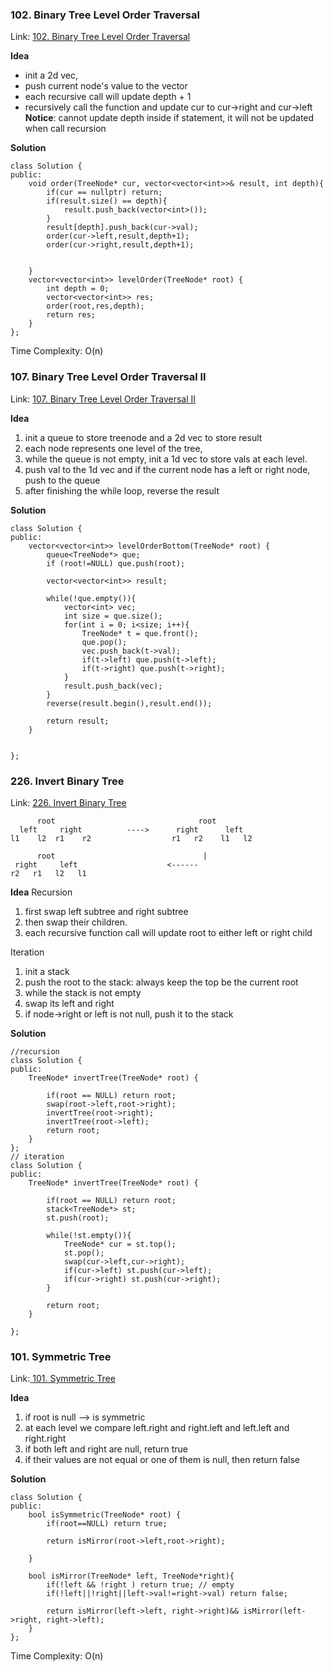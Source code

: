 ### 102.  Binary Tree Level Order Traversal
Link: [102.  Binary Tree Level Order Traversal](https://leetcode.com/problems/binary-tree-level-order-traversal/)

**Idea**
- init a 2d vec,
- push current node's value to the vector
- each recursive call will update depth + 1
- recursively call the function and update cur to cur->right and cur->left
**Notice**: cannot update depth inside if statement, it will not be updated when call recursion
  
**Solution**
```ccp
class Solution {
public:
    void order(TreeNode* cur, vector<vector<int>>& result, int depth){
        if(cur == nullptr) return;
        if(result.size() == depth){
            result.push_back(vector<int>());
        } 
        result[depth].push_back(cur->val);
        order(cur->left,result,depth+1);
        order(cur->right,result,depth+1);


    }
    vector<vector<int>> levelOrder(TreeNode* root) {
        int depth = 0;
        vector<vector<int>> res;
        order(root,res,depth);
        return res;
    }
};
```

Time Complexity: O(n)

### 107. Binary Tree Level Order Traversal II
Link: [107. Binary Tree Level Order Traversal II](https://leetcode.com/problems/binary-tree-level-order-traversal-ii/description/)

**Idea**
1. init a queue to store treenode and a 2d vec to store result
2. each node represents one level of the tree,
3. while the queue is not empty, init a 1d vec to store vals at each level.
4. push val to the 1d vec and if the current node has a left or right node, push to the queue
5. after finishing the while loop, reverse the result
   

**Solution**

```ccp
class Solution {
public:
    vector<vector<int>> levelOrderBottom(TreeNode* root) {
        queue<TreeNode*> que;
        if (root!=NULL) que.push(root);

        vector<vector<int>> result;

        while(!que.empty()){
            vector<int> vec;
            int size = que.size();
            for(int i = 0; i<size; i++){
                TreeNode* t = que.front();
                que.pop();
                vec.push_back(t->val);
                if(t->left) que.push(t->left);
                if(t->right) que.push(t->right);
            }
            result.push_back(vec);
        }
        reverse(result.begin(),result.end());

        return result;
    }

        
};

```

### 226. Invert Binary Tree
Link: [226. Invert Binary Tree](https://leetcode.com/problems/invert-binary-tree/description/)
```ccp
      root                                root
  left     right          ---->      right      left 
l1    l2  r1    r2                  r1   r2    l1   l2 
                                             
      root                                 |
 right     left                    <------                
r2   r1   l2   l1
```

**Idea**
Recursion
1. first swap left subtree and right subtree
2. then swap their children.
3. each recursive function call will update root to either left or right child

Iteration
1. init a stack
2. push the root to the stack: always keep the top be the current root
3. while the stack is not empty
4. swap its left and right
5. if node->right or left is not null, push it to the stack

**Solution**
``` ccp
//recursion
class Solution {
public:
    TreeNode* invertTree(TreeNode* root) {
        
        if(root == NULL) return root;
        swap(root->left,root->right);
        invertTree(root->right);
        invertTree(root->left);
        return root;
    }
};
// iteration
class Solution {
public:
    TreeNode* invertTree(TreeNode* root) {
        
        if(root == NULL) return root;
        stack<TreeNode*> st;
        st.push(root);

        while(!st.empty()){
            TreeNode* cur = st.top();
            st.pop();
            swap(cur->left,cur->right);
            if(cur->left) st.push(cur->left);
            if(cur->right) st.push(cur->right);
        }

        return root;
    }

};
```

### 101. Symmetric Tree
Link:[ 101. Symmetric Tree](https://leetcode.com/problems/symmetric-tree/submissions/)

**Idea**
1. if root is null --> is symmetric
2. at each level we compare left.right and right.left and left.left and right.right
3. if both left and right are null, return true
4. if their values are not equal or one of them is null, then return false

**Solution**
```ccp
class Solution {
public:
    bool isSymmetric(TreeNode* root) {
        if(root==NULL) return true;
        
        return isMirror(root->left,root->right);
        
    }

    bool isMirror(TreeNode* left, TreeNode*right){
        if(!left && !right ) return true; // empty
        if(!left||!right||left->val!=right->val) return false;

        return isMirror(left->left, right->right)&& isMirror(left->right, right->left);
    }
};
```

Time Complexity: O(n)
